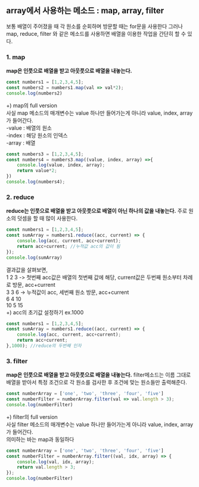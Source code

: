 ## array에서 사용하는 메소드 : map, array, filter
보통 배열이 주어졌을 때 각 원소를 순회하며 방문할 때는 for문을 사용한다
그러나 map, reduce, filter 와 같은 메소드를 사용하면 배열을 이용한 작업을 간단히 할 수 있다. 

### 1. map
<b>map은 인풋으로 배열을 받고 아웃풋으로 배열을 내놓는다.</b>

```js
const numbers1 = [1,2,3,4,5];
const numbers2 = numbers1.map(val => val*2);
console.log(numbers2)
```

+) map의 full version </br>
사실 map 메소드의 매개변수는 value 하나만 들어가는게 아니라 value, index, array가 들어간다. </br>
    -value : 배열의 원소 </br>
    -index : 해당 원소의 인덱스 </br>
    -array : 배열
```js
const numbers3 = [1,2,3,4,5];
const numbers4 = numbers3.map((value, index, array) =>{
    console.log(value, index, array);
    return value*2;
})
console.log(numbers4);
```

### 2. reduce
<b>reduce는 인풋으로 배열을 받고 아웃풋으로 배열이 아닌 하나의 값을 내놓는다.</b>
주로 원소의 덧셈을 할 때 많이 사용한다.

```js
const numbers1 = [1,2,3,4,5];
const sumArray = numbers1.reduce((acc, current) => {
    console.log(acc, current, acc+current);
    return acc+current; //누적값 acc의 값이 됨
});
console.log(sumArray)
```
결과값을 살펴보면,</br>
1 2 3 -> 첫번째 acc값은 배열의 첫번째 값에 해당, current값은 두번째 원소부터 차례로 방문, acc+current </br>
3 3 6 -> 누적값이 acc, 세번째 원소 방문, acc+current </br>
6 4 10 </br>
10 5 15 </br>
+) acc의 초기값 설정하기 ex.1000
```js
const numbers1 = [1,2,3,4,5];
const sumArray = numbers1.reduce((acc, current) => {
    console.log(acc, current, acc+current);
    return acc+current; 
},1000); //reduce의 두번째 인자
```

### 3. filter 
<b>map은 인풋으로 배열을 받고 아웃풋으로 배열을 내놓는다.</b> filter메소드는 이름 그대로 배열을 받아서 특정 조건으로 각 원소를 검사한 후 조건에 맞는 원소들만 출력해준다.

```js
const numberArray = ['one', 'two', 'three', 'four', 'five']
const numberFilter = numberArray.filter(val => val.length > 3);
console.log(numberFilter)
```

+) filter의 full version </br>
사실 filter 메소드의 매개변수는 value 하나만 들어가는게 아니라 value, index, array가 들어간다. </br> 의미하는 바는 map과 동일하다
```js
const numberArray = ['one', 'two', 'three', 'four', 'five']
const numberFilter = numberArray.filter((val, idx, array) => {
    console.log(val, idx, array);
    return val.length > 3;
});
console.log(numberFilter)
```
